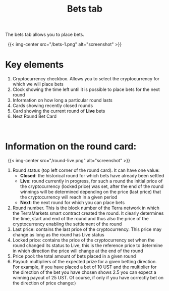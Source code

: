 ﻿--- 
title: Bets tab
weight: 3
type: docs
notoc: true
--- 

The bets tab allows you to place bets.

&nbsp;
{{< img-center
src="/bets-1.png"
alt="screenshot" >}}
&nbsp;


# Key elements 

1. Cryptocurrency checkbox. Allows you to select the cryptocurrency for which we will place bets 
2. Clock showing the time left until it is possible to place bets for the next round
3. Information on how long a particular round lasts
4. Cards showing recently closed rounds
5. Card showing the current round of **Live** bets
6. Next Round Bet Card

&nbsp;
# Information on the round card:

&nbsp;
{{< img-center
src="/round-live.png"
alt="screenshot" >}}
&nbsp;


1. Round status (top left corner of the round card). It can have one value:
    * **Closed**: the historical round for which bets have already been settled
    * **Live:** round currently in progress, for such a round the initial price of the cryptocurrency (locked price) was set, after the end of the round 
    winnings will be determined depending on the price (last price) that the cryptocurrency will reach in a given period
    * **Next**: the next round for which you can place bets
2. Round number. This is the block number of the Terra network in which the TerraMarkets smart contract created the round. 
   It clearly determines the time, start and end of the round and thus also the price of the cryptocurrency enabling the settlement of the round
3. Last price: contains the last price of the cryptocurrency. This price may change as long as the round has Live status
4. Locked price: contains the price of the cryptocurrency set when the round changed its status to Live, this is the reference price to determine in which direction the price will change at the end of the round
5. Price pool: the total amount of bets placed in a given round
6. Payout: multipliers of the expected prize for a given betting direction. For example, if you have placed a bet of 10 UST and the multiplier
   for the direction of the bet you have chosen shows 2.5 you can expect a winning payout of 25 UST. Of course, if only if you have correctly bet on the direction of price change:)
